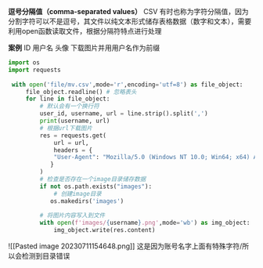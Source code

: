 **逗号分隔值（comma-separated values）**
CSV 有时也称为字符分隔值，因为分割字符可以不是逗号，其文件以纯文本形式储存表格数据（数字和文本），需要利用open函数读取文件，根据分隔符特点进行处理

**案例**
ID 用户名 头像
下载图片并用用户名作为前缀

```python
import os  
import requests  
  
 with open('file/mv.csv',mode='r',encoding='utf=8') as file_object:  
     file_object.readline() # 忽略表头  
     for line in file_object:  
         # 默认会有一个换行符  
         user_id, username, url = line.strip().split(',')  
         print(username, url)  
         # 根据url下载图片  
         res = requests.get(  
             url = url,  
             headers = {  
             "User-Agent": "Mozilla/5.0 (Windows NT 10.0; Win64; x64) AppleWebKit/537.36 (KHTML, like Gecko) Chrome/114.0.0.0 Safari/537.36 Edg/114.0.1823.67"  
            }  
         )  
         # 检查是否存在一个image目录储存数据  
         if not os.path.exists("images"):  
             # 创建image目录  
            os.makedirs('images')  
  
         # 将图片内容写入到文件  
         with open(f'images/{username}.png',mode='wb') as img_object:  
             img_object.write(res.content)
```

![[Pasted image 20230711154648.png]]
这是因为账号名字上面有特殊字符/所以会检测到目录错误
